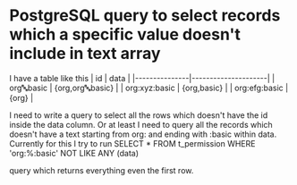 
# PostgreSQL query to select records which a specific value doesn't include in text array

I have a table like this
| id            | data                |
|---------------|---------------------|
| org:abc:basic | {org,org:abc:basic} |
| org:xyz:basic | {org,basic}         |
| org:efg:basic | {org}               |

I need to write a query to select all the rows which doesn't have the id inside the data column.
Or at least I need to query all the records which doesn't have a text starting from org: and ending with :basic within data.
Currently for this I try to run
SELECT * FROM t_permission WHERE 'org:%:basic' NOT LIKE ANY (data)

query which returns everything even the first row.

        